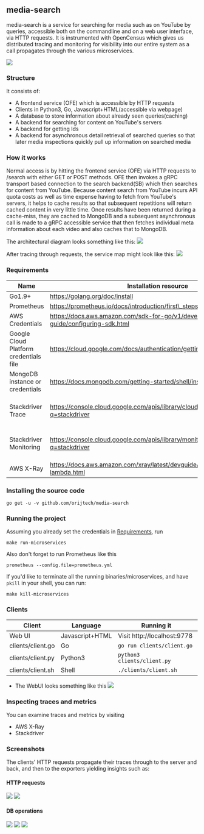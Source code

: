 ## media-search

media-search is a service for searching for media such as on YouTube by queries, accessible both on the commandline
and on a web user interface, via HTTP requests. It is instrumented with OpenCensus which gives us distributed tracing and
monitoring for visibility into our entire system as a call propagates through the various microservices.

![](./images/architecture.jpg)

### Structure

It consists of:

* A frontend service (OFE) which is accessible by HTTP requests
* Clients in Python3, Go, Javascript+HTML(accessible via webpage)
* A database to store information about already seen queries(caching)
* A backend for searching for content on YouTube's servers
* A backend for getting Ids
* A backend for asynchronous detail retrieval of searched queries so that later media inspections quickly
pull up information on searched media

### How it works

Normal access is by hitting the frontend service (OFE) via HTTP requests to /search with either GET or POST methods.
OFE then invokes a gRPC transport based connection to the search backend(SB) which then searches for content from YouTube.
Because content search from YouTube incurs API quota costs as well as time expense having to fetch from YouTube's servers,
it helps to cache results so that subsequent repetitions will return cached content in very little time.
Once results have been returned during a cache-miss, they are cached to MongoDB and a subsequent asynchronous call is made
to a gRPC accessible service that then fetches individual meta information about each video and also caches that to MongoDB.

The architectural diagram looks something like this:
![](./images/architecture-diagram.png)

After tracing through requests, the service map might look like this:
![](./images/service-map.png)

### Requirements

Name|Installation resource|Notes
---|---|---
Go1.9+|https://golang.org/doc/install
Prometheus|https://prometheus.io/docs/introduction/first\_steps|
AWS Credentials|https://docs.aws.amazon.com/sdk-for-go/v1/developer-guide/configuring-sdk.html|
Google Cloud Platform credentials file|https://cloud.google.com/docs/authentication/getting-started|
MongoDB instance or credentials|https://docs.mongodb.com/getting-started/shell/installation/|You can easily install a local MongoDB instance if you do not have access to a cloud hosted one by installing `mongod`
Stackdriver Trace|https://console.cloud.google.com/apis/library/cloudtrace.googleapis.com/?q=stackdriver|Enable the API for your GCP project by also visiting https://console.cloud.google.com/apis/library and searching for the API "Stackdriver"
Stackdriver Monitoring|https://console.cloud.google.com/apis/library/monitoring.googleapis.com/?q=stackdriver|Enable the API for your GCP project by also visiting https://console.cloud.google.com/apis/library and searching for the API "Stackdriver"
AWS X-Ray|https://docs.aws.amazon.com/xray/latest/devguide/xray-services-lambda.html|

### Installing the source code
```shell
go get -u -v github.com/orijtech/media-search
```

### Running the project

Assuming you already set the credentials in [Requirements](#Requirements), run
```shell
make run-microservices
```

Also don't forget to run Prometheus like this
```shell
prometheus --config.file=prometheus.yml
```

If you'd like to terminate all the running binaries/microservices, and have `pkill` in your shell, you can run:
```shell
make kill-microservices
```

### Clients

Client|Language|Running it
---|---|---
Web UI|Javascript+HTML|Visit http://localhost:9778
clients/client.go|Go|`go run clients/client.go`
clients/client.py|Python3|`python3 clients/client.py`
clients/client.sh|Shell|`./clients/client.sh`

* The WebUI looks something like this
![](./images/webui.jpg)

### Inspecting traces and metrics
You can examine traces and metrics by visiting
* AWS X-Ray
* Stackdriver

### Screenshots
The clients' HTTP requests propagate their
traces through to the server and back, and then to the exporters yielding
insights such as:

#### HTTP requests
![](./images/stackdriver-http-request.png)
![](./images/x-ray-http-request.png)

#### DB operations
![](./images/stackdriver-request.png)
![](./images/xray-request.png)
![](./images/service-map.png)
